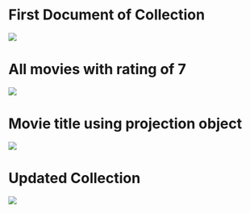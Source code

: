 # First Document of Collection
<img src="mongodb-basics/images_task3/first-doc.png/">

# All movies with rating of 7
<img src="mongodb-basics/images_task3/findInterns.png/">

# Movie title using projection object
<img src="mongodb-basics/images_task3/movie-title.png/">

# Updated Collection
<img src="mongodb-basics/images_task3/updated-doc.png/">
